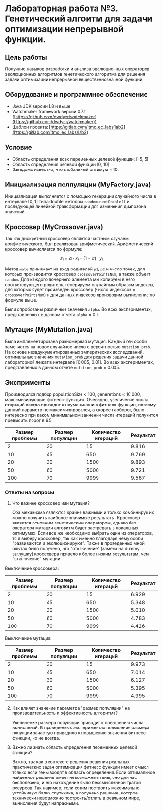 # Лабораторная работа №3. Генетический алгоитм для задачи оптимизации непрерывной функции.

## Цель работы
Получние навыков разработки и анализа эволюционных операторов эволюционных алгоритмов генетического алгоритма для решения задачи оптимизации непрерывной вещественнозначной функции.

## Оборудование и программное обеспечение
- Java JDK версии 1.8 и выше
- Watchmaker framework версии 0.7.1 ([https://github.com/dwdyer/watchmaker](https://github.com/dwdyer/watchmaker))
- Шаблон проекта: [https://gitlab.com/itmo_ec_labs/lab2](https://gitlab.com/itmo_ec_labs/lab2)

<!--
##  Инициализация полпуляции

```java
public class MyFactory extends AbstractCandidateFactory<double[]> {

    private int dimension;

    public MyFactory(int dimension) {
        this.dimension = dimension;
    }

    private double getRandomDoubleInRange(Random random, int min_possible_val, int max_possible_val) {
        return random.nextDouble() * (max_possible_val - min_possible_val) + min_possible_val;
    }

    public double[] generateRandomCandidate(Random random) {
        double[] solution = new double[dimension];
        int min_possible_val = -5;
        int max_possible_val = 5;

        // x from -5.0 to 5.0
        for (int i = 0; i < dimension; i++)
            solution[i] = getRandomDoubleInRange(random, min_possible_val, max_possible_val);

        return solution;
    }
}
```

## Мутация

##  Кроссингловер

-->

## Условие
* Область определения всех переменных целевой функции: [-5, 5]
* Область определения целевой функции [0, 10]
* Заведомо известно, что глобальный оптимум = 10.

##  Инициализация полпуляции (MyFactory.java)

Инициализация выполняется с помощью генерации случайного числа в интервале [0, 1] типа double методом `random.nextDouble()` и последующей линейной трансформации для изменения диапозона значений.

## Кроссовер (MyCrossover.java)
Так как дискретный кроссовер является частным случаем арифметического, был реализован арифметический. Арифметический кроссовер вычисляется по формуле:

$$z_i = \alpha \cdot x_i+(1-\alpha) \cdot y_i$$

Метод `mate` принимает на вход родителей `p1`, `p2` и число точек, для которых производится кроссовер `crossoverPointsNum`, а также объект `random`. Для каждого дочернего элемента мы копируем в него соответсвующего родителя, генерируем случайным образом индексы, для которых будет произведен кроссовер (число индекссов = `crossoverPointsNum`) и для данных индексов производим вычисление по формуле выше.

Были опробованы различные значения `alpha`. Во всех экспериментах, представленных в данном отчета `alpha` = 0.5 


## Мутация (MyMutation.java)

Была имплементирована равномерная мутация. Каждый ген особи заменяется на новое случайное число с вероятностью `mutation_prob`. На основе незадукументированных эмперических исследований,  оптимальные значения `mutation_prob` для решения задачи данной лабораторной лежат в интервале [0.005, 0.01]. Во всех экспериментах, представленых в данном отчете `mutation_prob` = 0.005.

## Эксприменты

Производился подбор  populationSize < 100, generetions < 10'000, максимизирующие фитнесс-функцию. Очевидно, увеличение числа итераций всегда приводит к неуменьшению фитнесс-функции, поэтому данный параметр не максимизировался, а скорее наоборот, было интересно при каком минимальном занчении числа итераций получится превысить порог в 9.5 

| Размер проблемы | Размер популяции  | Количество итераций | Результат |
|-----------------|-------------------|---------------------|-----------|
| 2               | 30                | 15                  | 9.816     |
| 10              | 45                | 650                 | 9.769     |
| 20              | 30                | 1500                | 9.893     |
| 50              | 60                | 5000                | 9.721     |
| 100             | 70                | 9999                | 9.567     |


### Ответы на вопросы

1. Что важнее кроссовер или мутация?

   Оба механизма являются крайне важными и только комбинируя их можно получить наиболее значимые результаты. Кроссовер является основным генетическим оператором, однако без оператора мутации алгоритм будет застревать в локальных оптимумах. Если все же необходимо выбрать один из операторов, то я выберу кроссовер, так как именно благодаря нему особи "развиваются и эволюционируют". Также в проведенных мной опытах было получено, что "отключение" (замена на dummy заглушку) кроссовера привело к более низким результатам, чем "отключение" мутации.  
   

Выключение кроссовера:

| Размер проблемы | Размер популяции  | Количество итераций | Результат |
|-----------------|-------------------|---------------------|-----------|
| 2               | 30                | 15                  | 6.929     |
| 10              | 45                | 650                 | 5.348     |
| 20              | 30                | 1500                | 5.010     |
| 50              | 60                | 5000                | 4.783     |
| 100             | 70                | 9999                | 4.426     |

Выключение мутации:

| Размер проблемы | Размер популяции  | Количество итераций | Результат |
|-----------------|-------------------|---------------------|-----------|
| 2               | 30                | 15                  | 9.973     |
| 10              | 45                | 650                 | 7.014     |
| 20              | 30                | 1500                | 6.127     |
| 50              | 60                | 5000                | 5.395     |
| 100             | 70                | 9999                | 4.995     |

2. Как влияет значение параметра "размер популяции" на производительность и эффективность алгоритма?

   Увеличение размера популяции приводит к повышению числа вычислений. В проведенных экспериментах повышение размера популции зачастую приводило к повышению значения фитнесс-функции, но не всегда.

3. Важно ли знать область определения переменных целевой функции?

   Важно, так как в контексте решения решения реальных практических задач оптимизация фитнесс функции имеет смысл только если гены входят в область определения. Если оптимальное найденное решение имеет невозможные гены, оно для нас бесполезено, и его нахождение было бессмысленной тратой ресурсов. Так наример, если хотим построить максимально устойчивую балку спуткника, а получено решение, которое технически невозможно построить/отлить в реальном мире, вычисления будут напрасными. 